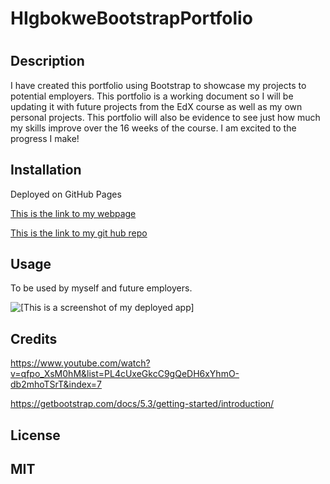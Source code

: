 # HIgbokweBootstrapPortfolio
# <HIgbokweBootstrapPortfolio>

## Description
I have created this portfolio using Bootstrap to showcase my projects to potential employers. This portfolio is a working document so I will be updating it with future projects from the EdX course as well as my own personal projects. This portfolio will also be evidence to see just how much my skills improve over the 16 weeks of the course. I am excited to the progress I make!


## Installation

Deployed on GitHub Pages

[This is the link to my webpage](file:///C:/Users/Hannah/bootcamp/HIgbokweBootstrapPortfolio/index.html#About-Me)

[This is the link to my git hub repo](https://github.com/HIgbokwe23/HIgbokweBootstrapPortfolio)

## Usage

To be used by myself and future employers.

![[This is a screenshot of my deployed app]](../HIgbokweBootstrapPortfolio/images/screencapture-higbokwe23-github-io-HIgbokweBootstrapPortfolio-2023-11-09-12_52_18.png)

## Credits

https://www.youtube.com/watch?v=qfpo_XsM0hM&list=PL4cUxeGkcC9gQeDH6xYhmO-db2mhoTSrT&index=7

https://getbootstrap.com/docs/5.3/getting-started/introduction/

## License

MIT
---